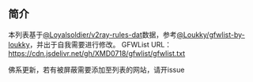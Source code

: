 ## 简介
本列表基于[@Loyalsoldier/v2ray-rules-dat](https://cdn.jsdelivr.net/gh/Loyalsoldier/v2ray-rules-dat@release/gfw.txt)数据，参考[@Loukky/gfwlist-by-loukky](https://cdn.jsdelivr.net/gh/Loukky/gfwlist-by-loukky/gfwlist.txt)，并出于自我需要进行修改。
GFWList URL：https://cdn.jsdelivr.net/gh/XMD0718/gfwlist/gfwlist.txt

佛系更新，若有被屏蔽需要添加至列表的网站，请开issue